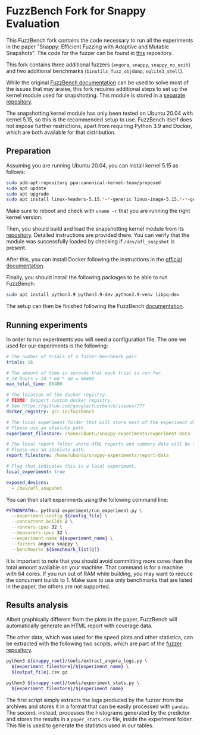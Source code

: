 # FuzzBench Fork for Snappy Evaluation

This FuzzBench fork contains the code necessary to run all the experiments in
the paper "Snappy: Efficient Fuzzing with Adaptive and Mutable Snapshots". The
code for the fuzzer can be found in [this][snappy] repository.

This fork contains three additional fuzzers (`angora`, `snappy`,
`snappy_no_exit`) and two additional benchmarks (`binutils_fuzz_objdump`,
`sqlite3_shell`).

While the original [FuzzBench documentation][fuzzbench-docs] can be used to
solve most of the issues that may araise, this fork requires additional steps to
set up the kernel module used for snapshotting. This module is stored in a
[separate repository][snapshot-lkm].

[fuzzbench-docs]: https://google.github.io/fuzzbench/
[snapshot-lkm]: https://github.com/vusec/AFL-Snapshot-LKM-snappy

The snapshotting kernel module has only been tested on Ubuntu 20.04 with kernel
5.15, so this is the recommended setup to use. FuzzBench itself does not impose
further restrictions, apart from requiring Python 3.9 and Docker, which are both
available for that distribution.


## Preparation

Assuming you are running Ubuntu 20.04, you can install kernel 5.15 as follows:

```bash
sudo add-apt-repository ppa:canonical-kernel-team/proposed
sudo apt update
sudo apt upgrade
sudo apt install linux-headers-5.15.*-*-generic linux-image-5.15.*-*-generic
```

Make sure to reboot and check with `uname -r` that you are running the right
kernel version.

Then, you should build and load the snapshotting kernel module from its
[repository][snapshot-lkm]. Detailed instructions are provided there. You can
verify that the module was successfully loaded by checking if
`/dev/afl_snapshot` is present.

After this, you can install Docker following the instructions in the [official
documentation][docker-docs].

[docker-docs]: https://docs.docker.com/engine/install/ubuntu/

Finally, you should install the following packages to be able to run FuzzBench:

```bash
sudo apt install python3.9 python3.9-dev python3.9-venv libpq-dev
```

The setup can then be finished following the FuzzBench
[documentation][fuzzbench-prereq].

[fuzzbench-prereq]: https://google.github.io/fuzzbench/getting-started/prerequisites/


## Running experiments

In order to run experiments you will need a configuration file. The one we used
for our experiments is the following:

```yaml
# The number of trials of a fuzzer-benchmark pair.
trials: 16

# The amount of time in seconds that each trial is run for.
# 24 hours = 24 * 60 * 60 = 86400
max_total_time: 86400

# The location of the docker registry.
# FIXME: Support custom docker registry.
# See https://github.com/google/fuzzbench/issues/777
docker_registry: gcr.io/fuzzbench

# The local experiment folder that will store most of the experiment data.
# Please use an absolute path.
experiment_filestore: /home/ubuntu/snappy-experiments/experiment-data

# The local report folder where HTML reports and summary data will be stored.
# Please use an absolute path.
report_filestore: /home/ubuntu/snappy-experiments/report-data

# Flag that indicates this is a local experiment.
local_experiment: true

exposed_devices:
  - /dev/afl_snapshot
```

You can then start experiments using the following command line:

```bash
PYTHONPATH=. python3 experiment/run_experiment.py \
  --experiment-config ${config_file} \
  --concurrent-builds 2 \
  --runners-cpus 32 \
  --measurers-cpus 32 \
  --experiment-name ${experiment_name} \
  --fuzzers angora snappy \
  --benchmarks ${benchmark_list[@]}
```

It is important to note that you should avoid committing more cores than the
total amount available on your machine. That command is for a machine with 64
cores. If you run out of RAM while building, you may want to reduce the
concurrent builds to 1. Make sure to use only benchmarks that are listed in the
paper, the others are not supported.


## Results analysis

Albeit graphically different from the plots in the paper, FuzzBench will
automatically generate an HTML report with coverage data.

The other data, which was used for the speed plots and other statistics, can be
extracted with the following two scripts, which are part of the [fuzzer
repository][snappy].

```bash
python3 ${snappy_root}/tools/extract_angora_logs.py \
  ${experiment_filestore}/${experiment_name} \
  ${output_file}.csv.gz

python3 ${snappy_root}/tools/experiment_stats.py \
  ${experiment_filestore}/${experiment_name}
```

The first script simply extracts the logs produced by the fuzzer from the
archives and stores it in a format that can be easily processed with `pandas`.
The second, instead, processes the histograms generated by the predictor and
stores the results in a `paper_stats.csv` file, inside the experiment folder.
This file is used to generate the statistics used in our tables.

[snappy]: https://github.com/vusec/snappy
